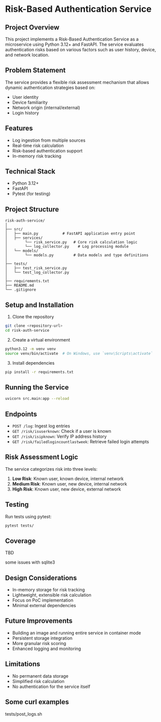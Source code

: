 # Risk-Based Authentication Service

## Project Overview

This project implements a Risk-Based Authentication Service as a microservice using Python 3.12+ and FastAPI. The service evaluates authentication risks based on various factors such as user history, device, and network location.

## Problem Statement

The service provides a flexible risk assessment mechanism that allows dynamic authentication strategies based on:
- User identity
- Device familiarity
- Network origin (internal/external)
- Login history

## Features

- Log ingestion from multiple sources
- Real-time risk calculation
- Risk-based authentication support
- In-memory risk tracking

## Technical Stack

- Python 3.12+
- FastAPI
- Pytest (for testing)

## Project Structure

```
risk-auth-service/
│
├── src/
│   ├── main.py           # FastAPI application entry point
│   ├── services/
│        └── risk_service.py   # Core risk calculation logic
│        └── log_collector.py    # Log processing module
│   └── models/
│        └── models.py         # Data models and type definitions
│
├── tests/
│   ├── test_risk_service.py
│   └── test_log_collector.py
│
├── requirements.txt
├── README.md
└── .gitignore
```

## Setup and Installation

1. Clone the repository
```bash
git clone <repository-url>
cd risk-auth-service
```

2. Create a virtual environment
```bash
python3.12 -m venv venv
source venv/bin/activate  # On Windows, use `venv\Scripts\activate`
```

3. Install dependencies
```bash
pip install -r requirements.txt
```

## Running the Service

```bash
uvicorn src.main:app --reload
```

## Endpoints

- `POST /log`: Ingest log entries
- `GET /risk/isuserknown`: Check if a user is known
- `GET /risk/isipknown`: Verify IP address history
- `GET /risk/failedlogincountlastweek`: Retrieve failed login attempts

## Risk Assessment Logic

The service categorizes risk into three levels:
1. **Low Risk**: Known user, known device, internal network
2. **Medium Risk**: Known user, new device, internal network
3. **High Risk**: Known user, new device, external network

## Testing

Run tests using pytest:
```bash
pytest tests/
```

## Coverage

TBD

some issues with sqlite3

## Design Considerations

- In-memory storage for risk tracking
- Lightweight, extensible risk calculation
- Focus on PoC implementation
- Minimal external dependencies

## Future Improvements

- Building an image and running entire service in container mode
- Persistent storage integration
- More granular risk scoring
- Enhanced logging and monitoring

## Limitations

- No permanent data storage
- Simplified risk calculation
- No authentication for the service itself


## Some curl examples

tests/post_logs.sh
